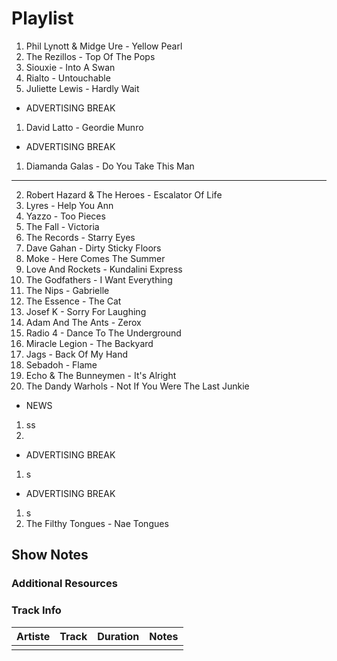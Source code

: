 # Playlist

1. Phil Lynott & Midge Ure - Yellow Pearl
2. The Rezillos - Top Of The Pops
3. Siouxie - Into A Swan
4. Rialto - Untouchable
5. Juliette Lewis - Hardly Wait

- ADVERTISING BREAK

1. David Latto - Geordie Munro

- ADVERTISING BREAK

1. Diamanda Galas - Do You Take This Man



---
2. Robert Hazard & The Heroes - Escalator Of Life
3. Lyres - Help You Ann
4. Yazzo - Too Pieces
5. The Fall - Victoria
6. The Records - Starry Eyes
7. Dave Gahan - Dirty Sticky Floors
8. Moke - Here Comes The Summer
9. Love And Rockets - Kundalini Express
10. The Godfathers - I Want Everything
11. The Nips - Gabrielle
12. The Essence - The Cat
13. Josef K - Sorry For Laughing
14. Adam And The Ants - Zerox
15. Radio 4 - Dance To The Underground
16. Miracle Legion - The Backyard
17. Jags - Back Of My Hand
18. Sebadoh - Flame
19. Echo & The Bunneymen - It's Alright
20. The Dandy Warhols - Not If You Were The Last Junkie

- NEWS

1. ss
2.
- ADVERTISING BREAK

1. s

- ADVERTISING BREAK

1. s
4. The Filthy Tongues - Nae Tongues

## Show Notes

### Additional Resources

### Track Info

| Artiste | Track | Duration | Notes |
|---------|-------|----------|-------|
|         |       |          |       |
